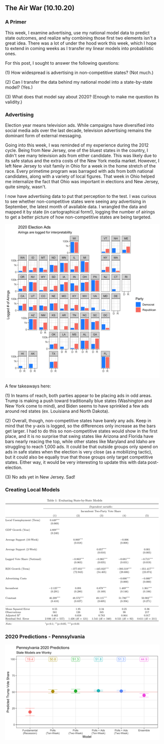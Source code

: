 ## The Air War (10.10.20)

### A Primer

This week, I examine advertising, use my national model data to predict state outcomes, and realize why combining those first two elements isn't a great idea. There was a lot of under the hood work this week, which I hope to extend in coming weeks as I transfer my linear models into probablistic ones.

For this post, I sought to answer the following questions:

(1) How widespread is advertising in non-competitive states? (Not much.)

(2) Can I transfer the data behind my national model into a state-by-state model? (Yes.)

(3) What does that model say about 2020? (Enough to make me question its validity.)

### Advertising

Election year means television ads. While campaigns have diversified into social media ads over the last decade, television advertising remains the dominant form of external messaging.

Going into this week, I was reminded of my experience during the 2012 cycle. Being from New Jersey, one of the bluest states in the country, I didn't see many television ads from either candidate. This was likely due to its safe status and the extra costs of the New York media market. However, I left New Jersey to visit family in Ohio for a week in the home stretch of the race. Every primetime program was barraged with ads from both national candidates, along with a variety of local figures. That week in Ohio helped me internalize the fact that Ohio was important in elections and New Jersey, quite simply, wasn't.

I now have advertising data to put that perception to the test. I was curious to see whether non-competitive states were seeing any advertising in September, the latest month of available data. I wrangled the data and mapped it by state (in cartographical form!), logging the number of airings to get a better picture of how non-competitive states are being targeted.

![2020 Advertising Map](../Plots/week5plot1.png)

A few takeaways here:

(1) In teams of reach, both parties appear to be placing ads in odd areas. Trump is making a push toward traditionally blue states (Washington and New York come to mind), and Biden seems to have sprinkled a few ads around red states (ex. Louisiana and North Dakota).

(2) Overall, though, non-competitive states have barely any ads. Keep in mind that the y-axis is logged, so the differences only increase as the bars get larger. I had to do this so non-competitive states would show in the first place, and it is no surprise that swing states like Arizona and Florida have bars nearly reacing the top, while other states like Maryland and Idaho are struggling to reach 1,000 ads. It could be that outside groups only spend on ads in safe states when the election is very close (as a mobilizing tactic), but it could also be equally true that those groups only target competitive states. Either way, it would be very interesting to update this with data post-election.

(3) No ads yet in New Jersey. Sad!

### Creating Local Models

![Local Model Summaries](../Plots/week5table1.png)

### 2020 Predictions - Pennsylvania

![PA Model Comparison](../Plots/week5plot2.png)
